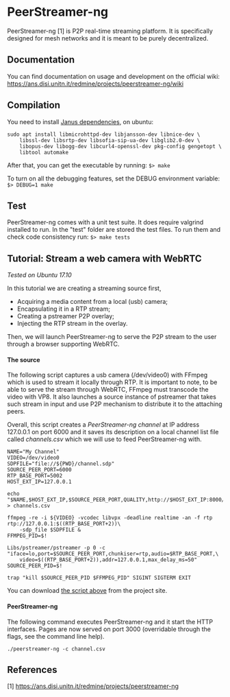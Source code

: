 # PeerStreamer-ng
PeerStreamer-ng [1] is P2P real-time streaming platform.
It is specifically designed for mesh networks and it is meant to be purely decentralized.

## Documentation
You can find documentation on usage and development on the official wiki:
https://ans.disi.unitn.it/redmine/projects/peerstreamer-ng/wiki

## Compilation
You need to install [Janus dependencies](https://github.com/meetecho/janus-gateway), on ubuntu:
```
sudo apt install libmicrohttpd-dev libjansson-dev libnice-dev \
	libssl-dev libsrtp-dev libsofia-sip-ua-dev libglib2.0-dev \
	libopus-dev libogg-dev libcurl4-openssl-dev pkg-config gengetopt \
	libtool automake
```

After that, you can get the executable by running:
``
$> make
``

To turn on all the debugging features, set the DEBUG environment variable:
``
$> DEBUG=1 make
``

## Test
PeerStreamer-ng comes with a unit test suite. It does require valgrind installed to run.
In the "test" folder are stored the test files. To run them and check code consistency run:
``
$> make tests
``

## Tutorial: Stream a web camera with WebRTC
_Tested on Ubuntu 17.10_

In this tutorial we are creating a streaming source first, 
 * Acquiring a media content from a local (usb) camera;
 * Encapsulating it in a RTP stream;
 * Creating a pstreamer P2P overlay;
 * Injecting the RTP stream in the overlay.

Then, we will launch PeerStreamer-ng to serve the P2P stream to the user through a browser supporting WebRTC.

#### The source
The following script captures a usb camera (/dev/video0) with FFmpeg which is used to stream it locally through RTP.
It is important to note, to be able to serve the stream through WebRTC, FFmpeg must transcode the video with VP8.
It also launches a source instance of pstreamer that takes such stream in input and use P2P mechanism to distribute it to the attaching peers.

Overall, this script creates a _PeerStreamer-ng channel_ at IP address 127.0.0.1 on port 6000 and it saves its description on a local channel list file called _channels.csv_ which we will use to feed PeerStreamer-ng with.

```
NAME="My Channel"
VIDEO=/dev/video0
SDPFILE="file://${PWD}/channel.sdp"
SOURCE_PEER_PORT=6000
RTP_BASE_PORT=5002
HOST_EXT_IP=127.0.0.1

echo "$NAME,$HOST_EXT_IP,$SOURCE_PEER_PORT,QUALITY,http://$HOST_EXT_IP:8000/channel.sdp" > channels.csv

ffmpeg -re -i ${VIDEO} -vcodec libvpx -deadline realtime -an -f rtp rtp://127.0.0.1:$((RTP_BASE_PORT+2))\
	-sdp_file $SDPFILE &
FFMPEG_PID=$!

Libs/pstreamer/pstreamer -p 0 -c "iface=lo,port=$SOURCE_PEER_PORT,chunkiser=rtp,audio=$RTP_BASE_PORT,\
	video=$((RTP_BASE_PORT+2)),addr=127.0.0.1,max_delay_ms=50" 
SOURCE_PEER_PID=$!

trap "kill $SOURCE_PEER_PID $FFMPEG_PID" SIGINT SIGTERM EXIT
```

You can download [the script above](https://ans.disi.unitn.it/redmine/attachments/download/118/webrtp_source_camera.sh) from the project site.

#### PeerStreamer-ng

The following command executes PeerStreamer-ng and it start the HTTP interfaces.
Pages are now served on port 3000 (overridable through the flags, see the command line help).

```
./peerstreamer-ng -c channel.csv
```

## References
[1] https://ans.disi.unitn.it/redmine/projects/peerstreamer-ng
